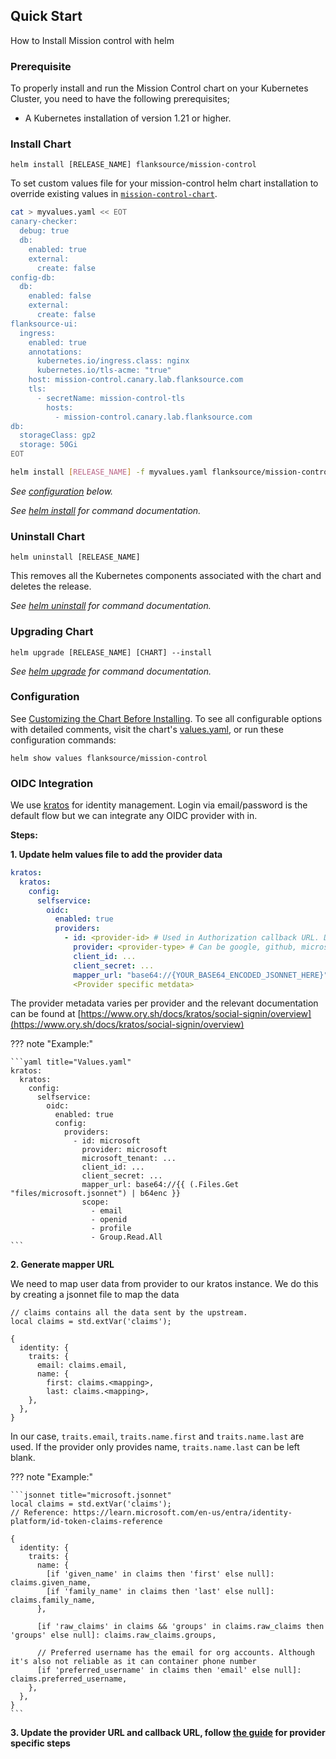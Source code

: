## Quick Start

How to Install Mission control with helm

### Prerequisite

To properly install and run the Mission Control chart on your Kubernetes Cluster, you need to have the following prerequisites;

- A Kubernetes installation of version 1.21 or higher.

### Install Chart

```console
helm install [RELEASE_NAME] flanksource/mission-control
```

To set custom values file for your mission-control helm chart installation to override existing values in [`mission-control-chart`](https://github.com/flanksource/mission-control-chart/blob/main/chart/values.yaml).

```bash
cat > myvalues.yaml << EOT
canary-checker:
  debug: true
  db:
    enabled: true
    external:
      create: false
config-db:
  db:
    enabled: false
    external:
      create: false
flanksource-ui:
  ingress:
    enabled: true
    annotations:
      kubernetes.io/ingress.class: nginx
      kubernetes.io/tls-acme: "true"
    host: mission-control.canary.lab.flanksource.com
    tls:
      - secretName: mission-control-tls
        hosts:
          - mission-control.canary.lab.flanksource.com
db:
  storageClass: gp2
  storage: 50Gi
EOT

helm install [RELEASE_NAME] -f myvalues.yaml flanksource/mission-control
```

_See [configuration](#configuration) below._

_See [helm install](https://helm.sh/docs/helm/helm_install/) for command documentation._

### Uninstall Chart

```console
helm uninstall [RELEASE_NAME]
```

This removes all the Kubernetes components associated with the chart and deletes the release.

_See [helm uninstall](https://helm.sh/docs/helm/helm_uninstall/) for command documentation._

### Upgrading Chart

```console
helm upgrade [RELEASE_NAME] [CHART] --install
```

_See [helm upgrade](https://helm.sh/docs/helm/helm_upgrade/) for command documentation._

### Configuration

See [Customizing the Chart Before Installing](https://helm.sh/docs/intro/using_helm/#customizing-the-chart-before-installing). To see all configurable options with detailed comments, visit the chart's [values.yaml](https://github.com/flanksource/config-db/blob/main/chart/values.yaml), or run these configuration commands:

```console
helm show values flanksource/mission-control
```

### OIDC Integration

We use [kratos](https://www.ory.sh/kratos/) for identity management. Login via email/password is the default flow but we can integrate any OIDC provider with in.

**Steps:**

**1. Update helm values file to add the provider data**

```yaml
kratos:
  kratos:
    config:
      selfservice:
        oidc:
          enabled: true
          providers:
            - id: <provider-id> # Used in Authorization callback URL. DO NOT CHANGE IT ONCE SET!
              provider: <provider-type> # Can be google, github, microsoft, gitlab, slack etc
              client_id: ...
              client_secret: ...
              mapper_url: "base64://{YOUR_BASE64_ENCODED_JSONNET_HERE}"
              <Provider specific metdata>
```

The provider metadata varies per provider and the relevant documentation can be found at [https://www.ory.sh/docs/kratos/social-signin/overview](https://www.ory.sh/docs/kratos/social-signin/overview)

??? note "Example:"

    ```yaml title="Values.yaml"
    kratos:
      kratos:
        config:
          selfservice:
            oidc:
              enabled: true
              config:
                providers:
                  - id: microsoft
                    provider: microsoft
                    microsoft_tenant: ...
                    client_id: ...
                    client_secret: ...
                    mapper_url: base64://{{ (.Files.Get "files/microsoft.jsonnet") | b64enc }}
                    scope:
                      - email
                      - openid
                      - profile
                      - Group.Read.All
    ```

**2. Generate mapper URL**

We need to map user data from provider to our kratos instance. We do this by creating a jsonnet file to map the data

```jsonnet
// claims contains all the data sent by the upstream.
local claims = std.extVar('claims');

{
  identity: {
    traits: {
      email: claims.email,
      name: {
        first: claims.<mapping>,
        last: claims.<mapping>,
    },
  },
}
```

In our case, `traits.email`, `traits.name.first` and `traits.name.last` are used. If the provider only provides name, `traits.name.last` can be left blank.

??? note "Example:"

    ```jsonnet title="microsoft.jsonnet"
    local claims = std.extVar('claims');
    // Reference: https://learn.microsoft.com/en-us/entra/identity-platform/id-token-claims-reference

    {
      identity: {
        traits: {
          name: {
            [if 'given_name' in claims then 'first' else null]: claims.given_name,
            [if 'family_name' in claims then 'last' else null]: claims.family_name,
          },

          [if 'raw_claims' in claims && 'groups' in claims.raw_claims then 'groups' else null]: claims.raw_claims.groups,

          // Preferred username has the email for org accounts. Although it's also not reliable as it can container phone number
          [if 'preferred_username' in claims then 'email' else null]: claims.preferred_username,
        },
      },
    }
    ```

**3. Update the provider URL and callback URL, follow [the guide](https://www.ory.sh/docs/kratos/social-signin/generic) for provider specific steps**
